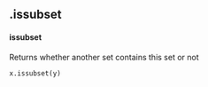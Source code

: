 ## .issubset
#### issubset
Returns whether another set contains this set or not
```
x.issubset(y)
```